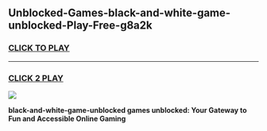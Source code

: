
## Unblocked-Games-black-and-white-game-unblocked-Play-Free-g8a2k
<h3>
<a href="https://premium76.site?title=black-and-white-game-unblocked&ref=15A">CLICK TO PLAY</a></h3>
<hr>

<h3>
<a href="https://premium76.site?title=black-and-white-game-unblocked&ref=15A">CLICK 2 PLAY</a>
  
</h3>

<a href="https://premium76.site?title=black-and-white-game-unblocked&ref=15A"><img src="https://clearcache.store/games.png"></a>


**black-and-white-game-unblocked games unblocked: Your Gateway to Fun and Accessible Online Gaming**
